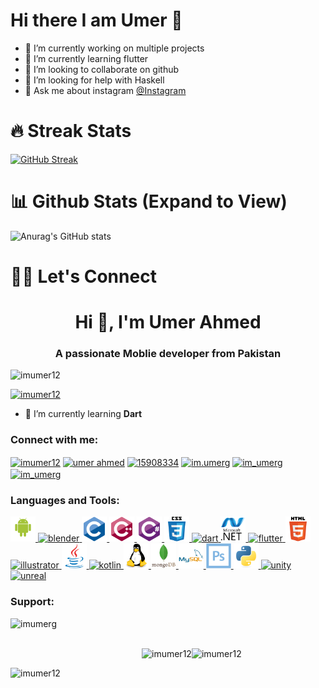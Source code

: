 # Hi there I am Umer 👋

- 🔭 I’m currently working on multiple projects
- 🌱 I’m currently learning flutter
- 👯 I’m looking to collaborate on github
- 🤔 I’m looking for help with Haskell
- 💬 Ask me about instagram [@Instagram](https://www.instagram.com/im_umerg/)

# 🔥 Streak Stats
[![GitHub Streak](http://github-readme-streak-stats.herokuapp.com?user=imumer12&theme=tokyonight&background=000000)](https://git.io/streak-stats)

# 📊 Github Stats (Expand to View)
![Anurag's GitHub stats](https://github-readme-stats.vercel.app/api?username=imumer12&show_icons=true&theme=tokyonight)

# 🙋‍♀️ Let's Connect





<h1 align="center">Hi 👋, I'm Umer Ahmed</h1>
<h3 align="center">A passionate Moblie developer from Pakistan</h3>

<p align="left"> <img src="https://komarev.com/ghpvc/?username=imumer12&label=Profile%20views&color=0e75b6&style=flat" alt="imumer12" /> </p>

<p align="left"> <a href="https://github.com/ryo-ma/github-profile-trophy"><img src="https://github-profile-trophy.vercel.app/?username=imumer12" alt="imumer12" /></a> </p>

- 🌱 I’m currently learning **Dart**

<h3 align="left">Connect with me:</h3>
<p align="left">
<a href="https://dev.to/imumer12" target="blank"><img align="center" src="https://cdn.jsdelivr.net/npm/simple-icons@3.0.1/icons/dev-dot-to.svg" alt="imumer12" height="30" width="40" /></a>
<a href="https://linkedin.com/in/umer ahmed" target="blank"><img align="center" src="https://raw.githubusercontent.com/rahuldkjain/github-profile-readme-generator/master/src/images/icons/Social/linked-in-alt.svg" alt="umer ahmed" height="30" width="40" /></a>
<a href="https://stackoverflow.com/users/15908334" target="blank"><img align="center" src="https://raw.githubusercontent.com/rahuldkjain/github-profile-readme-generator/master/src/images/icons/Social/stack-overflow.svg" alt="15908334" height="30" width="40" /></a>
<a href="https://fb.com/im.umerg" target="blank"><img align="center" src="https://raw.githubusercontent.com/rahuldkjain/github-profile-readme-generator/master/src/images/icons/Social/facebook.svg" alt="im.umerg" height="30" width="40" /></a>
<a href="https://instagram.com/im_umerg" target="blank"><img align="center" src="https://raw.githubusercontent.com/rahuldkjain/github-profile-readme-generator/master/src/images/icons/Social/instagram.svg" alt="im_umerg" height="30" width="40" /></a>
<a href="https://www.hackerrank.com/im_umerg" target="blank"><img align="center" src="https://raw.githubusercontent.com/rahuldkjain/github-profile-readme-generator/master/src/images/icons/Social/hackerrank.svg" alt="im_umerg" height="30" width="40" /></a>
</p>

<h3 align="left">Languages and Tools:</h3>
<p align="left"> <a href="https://developer.android.com" target="_blank"> <img src="https://raw.githubusercontent.com/devicons/devicon/master/icons/android/android-original-wordmark.svg" alt="android" width="40" height="40"/> </a> <a href="https://www.blender.org/" target="_blank"> <img src="https://download.blender.org/branding/community/blender_community_badge_white.svg" alt="blender" width="40" height="40"/> </a> <a href="https://www.cprogramming.com/" target="_blank"> <img src="https://raw.githubusercontent.com/devicons/devicon/master/icons/c/c-original.svg" alt="c" width="40" height="40"/> </a> <a href="https://www.w3schools.com/cpp/" target="_blank"> <img src="https://raw.githubusercontent.com/devicons/devicon/master/icons/cplusplus/cplusplus-original.svg" alt="cplusplus" width="40" height="40"/> </a> <a href="https://www.w3schools.com/cs/" target="_blank"> <img src="https://raw.githubusercontent.com/devicons/devicon/master/icons/csharp/csharp-original.svg" alt="csharp" width="40" height="40"/> </a> <a href="https://www.w3schools.com/css/" target="_blank"> <img src="https://raw.githubusercontent.com/devicons/devicon/master/icons/css3/css3-original-wordmark.svg" alt="css3" width="40" height="40"/> </a> <a href="https://dart.dev" target="_blank"> <img src="https://www.vectorlogo.zone/logos/dartlang/dartlang-icon.svg" alt="dart" width="40" height="40"/> </a> <a href="https://dotnet.microsoft.com/" target="_blank"> <img src="https://raw.githubusercontent.com/devicons/devicon/master/icons/dot-net/dot-net-original-wordmark.svg" alt="dotnet" width="40" height="40"/> </a> <a href="https://flutter.dev" target="_blank"> <img src="https://www.vectorlogo.zone/logos/flutterio/flutterio-icon.svg" alt="flutter" width="40" height="40"/> </a> <a href="https://www.w3.org/html/" target="_blank"> <img src="https://raw.githubusercontent.com/devicons/devicon/master/icons/html5/html5-original-wordmark.svg" alt="html5" width="40" height="40"/> </a> <a href="https://www.adobe.com/in/products/illustrator.html" target="_blank"> <img src="https://www.vectorlogo.zone/logos/adobe_illustrator/adobe_illustrator-icon.svg" alt="illustrator" width="40" height="40"/> </a> <a href="https://www.java.com" target="_blank"> <img src="https://raw.githubusercontent.com/devicons/devicon/master/icons/java/java-original.svg" alt="java" width="40" height="40"/> </a> <a href="https://kotlinlang.org" target="_blank"> <img src="https://www.vectorlogo.zone/logos/kotlinlang/kotlinlang-icon.svg" alt="kotlin" width="40" height="40"/> </a> <a href="https://www.linux.org/" target="_blank"> <img src="https://raw.githubusercontent.com/devicons/devicon/master/icons/linux/linux-original.svg" alt="linux" width="40" height="40"/> </a> <a href="https://www.mongodb.com/" target="_blank"> <img src="https://raw.githubusercontent.com/devicons/devicon/master/icons/mongodb/mongodb-original-wordmark.svg" alt="mongodb" width="40" height="40"/> </a> <a href="https://www.mysql.com/" target="_blank"> <img src="https://raw.githubusercontent.com/devicons/devicon/master/icons/mysql/mysql-original-wordmark.svg" alt="mysql" width="40" height="40"/> </a> <a href="https://www.photoshop.com/en" target="_blank"> <img src="https://raw.githubusercontent.com/devicons/devicon/master/icons/photoshop/photoshop-line.svg" alt="photoshop" width="40" height="40"/> </a> <a href="https://www.python.org" target="_blank"> <img src="https://raw.githubusercontent.com/devicons/devicon/master/icons/python/python-original.svg" alt="python" width="40" height="40"/> </a> <a href="https://unity.com/" target="_blank"> <img src="https://www.vectorlogo.zone/logos/unity3d/unity3d-icon.svg" alt="unity" width="40" height="40"/> </a> <a href="https://unrealengine.com/" target="_blank"> <img src="https://raw.githubusercontent.com/kenangundogan/fontisto/036b7eca71aab1bef8e6a0518f7329f13ed62f6b/icons/svg/brand/unreal-engine.svg" alt="unreal" width="40" height="40"/> </a> </p>

<h3 align="left">Support:</h3>
<p><a href="https://www.buymeacoffee.com/imumerg"> <img align="left" src="https://cdn.buymeacoffee.com/buttons/v2/default-yellow.png" height="50" width="210" alt="imumerg" /></a></p><br><br>

<p><img align="left" src="https://github-readme-stats.vercel.app/api/top-langs?username=imumer12&show_icons=true&locale=en&layout=compact" alt="imumer12" /></p>

<p>&nbsp;<img align="left" src="https://github-readme-stats.vercel.app/api?username=imumer12&show_icons=true&locale=en" alt="imumer12" /></p>

<p><img align="left" src="https://github-readme-streak-stats.herokuapp.com/?user=imumer12&" alt="imumer12" /></p>

